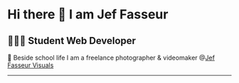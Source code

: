 # Hi there 👋 I am Jef Fasseur


## 👨🏻‍💻 Student Web Developer 
📸 Beside school life I am a freelance photographer & videomaker @[Jef Fasseur Visuals](https://jeffasseur-visuals.be)

----
